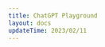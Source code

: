 ```yaml
---
title: ChatGPT Playground
layout: docs
updateTime: 2023/02/11
---
```


<script setup>
import OpenAI from '../.vitepress/components/OpenAI.vue'
</script>

<Suspense>
    <OpenAI />
</Suspense>
